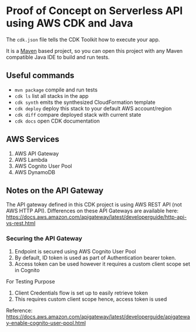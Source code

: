 # Proof of Concept on Serverless API using AWS CDK and Java


The `cdk.json` file tells the CDK Toolkit how to execute your app.

It is a [Maven](https://maven.apache.org/) based project, so you can open this project with any Maven compatible Java IDE to build and run tests.

## Useful commands

 * `mvn package`     compile and run tests
 * `cdk ls`          list all stacks in the app
 * `cdk synth`       emits the synthesized CloudFormation template
 * `cdk deploy`      deploy this stack to your default AWS account/region
 * `cdk diff`        compare deployed stack with current state
 * `cdk docs`        open CDK documentation

## AWS Services
1. AWS API Gateway
2. AWS Lambda
3. AWS Cognito User Pool
4. AWS DynamoDB



## Notes on the API Gateway
The API gateway defined in this CDK project is using AWS REST API (not AWS HTTP API). 
Differences on these API Gateways are available here:
https://docs.aws.amazon.com/apigateway/latest/developerguide/http-api-vs-rest.html

### Securing the API Gateway

1. Endpoint is secured using AWS Cognito User Pool
2. By default, ID token is used as part of Authentication bearer token. 
3. Access token can be used however it requires a custom client scope set in Cognito

For Testing Purpose
1. Client Credentials flow is set up to easily retrieve token
2. This requires custom client scope hence, access token is used

Reference: https://docs.aws.amazon.com/apigateway/latest/developerguide/apigateway-enable-cognito-user-pool.html



